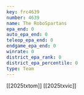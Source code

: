 ```yaml
---
key: frc4639
number: 4639
name: The RoboSpartans
epa_end: 0
auto_epa_end: 0
teleop_epa_end: 0
endgame_epa_end: 0
winrate: 0
district_epa_rank: 0
district_epa_percentile: 0
type: Team
---
```

[[2025txtom]]
[[2025txvic]]

